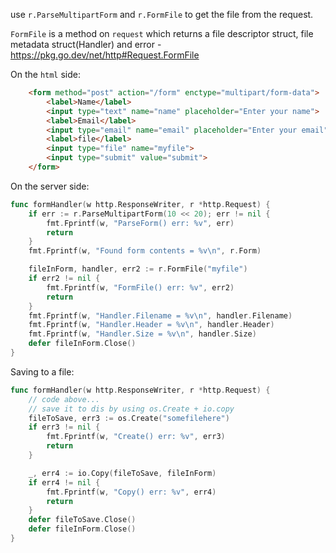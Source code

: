 

use `r.ParseMultipartForm` and `r.FormFile` to get the file from the request.

`FormFile` is a method on `request` which returns a file descriptor struct, file metadata struct(Handler) and error - https://pkg.go.dev/net/http#Request.FormFile

On the `html` side:
```html
    <form method="post" action="/form" enctype="multipart/form-data">
        <label>Name</label>
        <input type="text" name="name" placeholder="Enter your name">
        <label>Email</label>
        <input type="email" name="email" placeholder="Enter your email"> 
        <label>file</label>
        <input type="file" name="myfile">
        <input type="submit" value="submit">
    </form>
```

On the server side:
```go
func formHandler(w http.ResponseWriter, r *http.Request) {
	if err := r.ParseMultipartForm(10 << 20); err != nil {
		fmt.Fprintf(w, "ParseForm() err: %v", err)
		return
	}
	fmt.Fprintf(w, "Found form contents = %v\n", r.Form)

	fileInForm, handler, err2 := r.FormFile("myfile")
	if err2 != nil {
		fmt.Fprintf(w, "FormFile() err: %v", err2)
		return
	}
	fmt.Fprintf(w, "Handler.Filename = %v\n", handler.Filename)
	fmt.Fprintf(w, "Handler.Header = %v\n", handler.Header)
	fmt.Fprintf(w, "Handler.Size = %v\n", handler.Size)
	defer fileInForm.Close()
}
```

Saving to a file:
```go
func formHandler(w http.ResponseWriter, r *http.Request) {
    // code above...
    // save it to dis by using os.Create + io.copy
	fileToSave, err3 := os.Create("somefilehere")
	if err3 != nil {
		fmt.Fprintf(w, "Create() err: %v", err3)
		return
	}

	_, err4 := io.Copy(fileToSave, fileInForm)
	if err4 != nil {
		fmt.Fprintf(w, "Copy() err: %v", err4)
		return
	}
	defer fileToSave.Close()
	defer fileInForm.Close()
}
```